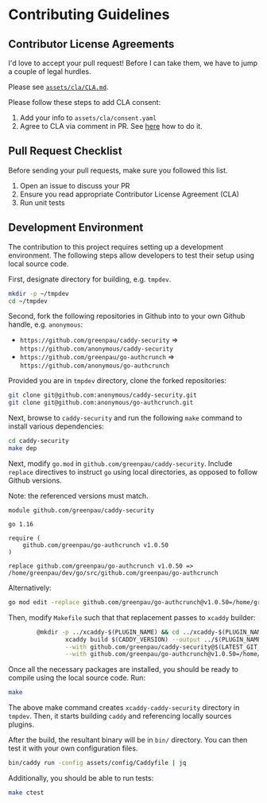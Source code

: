 # Contributing Guidelines

## Contributor License Agreements

I'd love to accept your pull request! Before I can take them, we have to jump a
couple of legal hurdles.

Please see [`assets/cla/CLA.md`](assets/cla/CLA.md).

Please follow these steps to add CLA consent:

1. Add your info to `assets/cla/consent.yaml`
2. Agree to CLA via comment in PR. See [here](https://github.com/contributor-assistant/github-action#demo-for-step-2-and-3)
  how to do it.

## Pull Request Checklist

Before sending your pull requests, make sure you followed this list.

1. Open an issue to discuss your PR
2. Ensure you read appropriate Contributor License Agreement (CLA)
3. Run unit tests

## Development Environment

The contribution to this project requires setting up a development
environment. The following steps allow developers to test their
setup using local source code.

First, designate directory for building, e.g. `tmpdev`.

```bash
mkdir -p ~/tmpdev
cd ~/tmpdev
```

Second, fork the following repositories in Github into to your own Github
handle, e.g. `anonymous`:

* `https://github.com/greenpau/caddy-security` => `https://github.com/anonymous/caddy-security`
* `https://github.com/greenpau/go-authcrunch` => `https://github.com/anonymous/go-authcrunch`

Provided you are in `tmpdev` directory, clone the forked repositories:

```bash
git clone git@github.com:anonymous/caddy-security.git
git clone git@github.com:anonymous/go-authcrunch.git
```

Next, browse to `caddy-security` and run the following `make` command to install
various dependencies:

```bash
cd caddy-security
make dep
```

Next, modify `go.mod` in `github.com/greenpau/caddy-security`. Include
`replace` directives to instruct `go` using local directories, as opposed
to follow Github versions.

Note: the referenced versions must match.

```
module github.com/greenpau/caddy-security

go 1.16

require (
    github.com/greenpau/go-authcrunch v1.0.50
)

replace github.com/greenpau/go-authcrunch v1.0.50 => /home/greenpau/dev/go/src/github.com/greenpau/go-authcrunch
```

Alternatively:

```bash
go mod edit -replace github.com/greenpau/go-authcrunch@v1.0.50=/home/greenpau/dev/go/src/github.com/greenpau/go-authcrunch@v1.0.48
```

Then, modify `Makefile` such that that replacement passes to `xcaddy` builder:

```bash
        @mkdir -p ../xcaddy-$(PLUGIN_NAME) && cd ../xcaddy-$(PLUGIN_NAME) && \
                xcaddy build $(CADDY_VERSION) --output ../$(PLUGIN_NAME)/bin/caddy \
                --with github.com/greenpau/caddy-security@$(LATEST_GIT_COMMIT)=$(BUILD_DIR) \
                --with github.com/greenpau/go-authcrunch@v1.0.50=/home/greenpau/dev/go/src/github.com/greenpau/go-authcrunch
```

Once all the necessary packages are installed, you should be ready to compile
using the local source code. Run:

```bash
make
```

The above make command creates `xcaddy-caddy-security` directory in `tmpdev`.
Then, it starts building `caddy` and referencing locally sources plugins.

After the build, the resultant binary will be in `bin/` directory.
You can then test it with your own configuration files.

```bash
bin/caddy run -config assets/config/Caddyfile | jq
```

Additionally, you should be able to run tests:

```bash
make ctest
```
